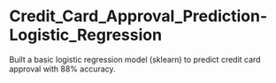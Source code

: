# Credit_Card_Approval_Prediction-Logistic_Regression
Built a basic logistic regression model (sklearn) to predict credit card approval with 88% accuracy. 
